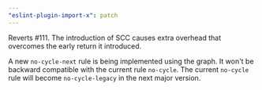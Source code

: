 ```yaml
---
"eslint-plugin-import-x": patch
---
```


Reverts #111. The introduction of SCC causes extra overhead that overcomes the early return it introduced.

A new `no-cycle-next` rule is being implemented using the graph. It won't be backward compatible with the current rule `no-cycle`. The current `no-cycle` rule will become `no-cycle-legacy` in the next major version.
